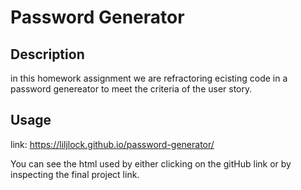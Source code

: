 # Password Generator

## Description

in this homework assignment we are refractoring ecisting code in a password genereator to meet the criteria of the user story.

## Usage

link: https://liljlock.github.io/password-generator/

You can see the html used by either clicking on the gitHub link or by inspecting the final project link.
